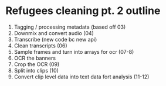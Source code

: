 # Refugees cleaning pt. 2 outline

1. Tagging / processing metadata (based off 03)
2. Downmix and convert audio (04)
3. Transcribe (new code bc new api)
4. Clean transcripts (06)
5. Sample frames and turn into arrays for ocr (07-8)
6. OCR the banners
7. Crop the OCR (09)
8. Split into clips (10)
9. Convert clip level data into text data fort analysis (11-12)